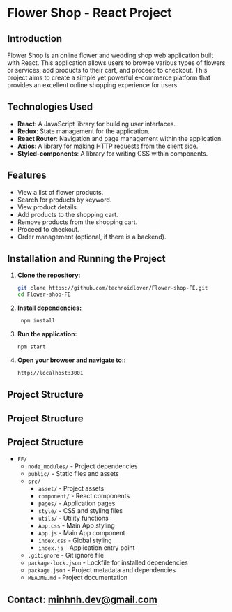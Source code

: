 # Flower Shop - React Project

## Introduction

Flower Shop is an online flower and wedding shop web application built with React. This application allows users to browse various types of flowers or services, add products to their cart, and proceed to checkout. This project aims to create a simple yet powerful e-commerce platform that provides an excellent online shopping experience for users.

## Technologies Used

- **React**: A JavaScript library for building user interfaces.
- **Redux**: State management for the application.
- **React Router**: Navigation and page management within the application.
- **Axios**: A library for making HTTP requests from the client side.
- **Styled-components**: A library for writing CSS within components.

## Features

- View a list of flower products.
- Search for products by keyword.
- View product details.
- Add products to the shopping cart.
- Remove products from the shopping cart.
- Proceed to checkout.
- Order management (optional, if there is a backend).

## Installation and Running the Project

1. **Clone the repository:**

   ```bash
   git clone https://github.com/technoidlover/Flower-shop-FE.git
   cd Flower-shop-FE
2. **Install dependencies:**
   ```bash
    npm install
3. **Run the application:**
   ```bash
   npm start

4. **Open your browser and navigate to::**
   ```bash
   http://localhost:3001
## Project Structure
## Project Structure

## Project Structure

- `FE/`
  - `node_modules/` - Project dependencies
  - `public/` - Static files and assets
  - `src/`
    - `asset/` - Project assets
    - `component/` - React components
    - `pages/` - Application pages
    - `style/` - CSS and styling files
    - `utils/` - Utility functions
    - `App.css` - Main App styling
    - `App.js` - Main App component
    - `index.css` - Global styling
    - `index.js` - Application entry point
  - `.gitignore` - Git ignore file
  - `package-lock.json` - Lockfile for installed dependencies
  - `package.json` - Project metadata and dependencies
  - `README.md` - Project documentation
## Contact: minhnh.dev@gmail.com



